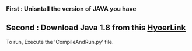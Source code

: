 ### First : Unisntall the version of JAVA you have
## Second : Download Java 1.8 from this [HyoerLink](https://builds.openlogic.com/downloadJDK/openlogic-openjdk/8u432-b06/openlogic-openjdk-8u432-b06-windows-x64.msi)

To run, Execute the 'CompileAndRun.py' file.